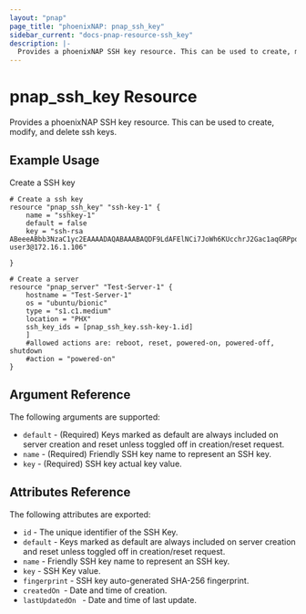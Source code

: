 ```yaml
---
layout: "pnap"
page_title: "phoenixNAP: pnap_ssh_key"
sidebar_current: "docs-pnap-resource-ssh_key"
description: |-
  Provides a phoenixNAP SSH key resource. This can be used to create, modify, and delete ssh keys.
---
```


# pnap_ssh_key Resource

Provides a phoenixNAP SSH key resource. This can be used to create,
modify, and delete ssh keys.



## Example Usage

Create a SSH key 

```hcl
# Create a ssh key
resource "pnap_ssh_key" "ssh-key-1" {
    name = "sshkey-1"
    default = false
    key = "ssh-rsa                                                              ABeeeABbb3NzaC1yc2EAAAADAQABAAABAQDF9LdAFElNCi7JoWh6KUcchrJ2Gac1aqGRPpdZNowObpRtmiRCecAMb7bUgNAaNfcmwiQi7tos9TlnFgprIcfMWb8MSs3ABYHmBgqEEt3RWYf0fAc9CsIpJdMCUG28TPGTlRXCEUVNKgLMdcseAlJoGp1CgbHWIN65fB3he3kAZcfpPn5mapV0tsl2p+ZyuAGRYdn5dJv2RZDHUZBkOeUobwsij+weHCKAFmKQKtCP7ybgVHaQjAPrj8MGnk1jBbjDt5ws+Be+9JNjQJre9zCKbAOsIo3i+GcUIkrw5jxPU/RTGlWBcemPaKHdciSzGcjWboapzIy49qypQhZe1U75 user3@172.16.1.106"

}

# Create a server
resource "pnap_server" "Test-Server-1" {
    hostname = "Test-Server-1"
    os = "ubuntu/bionic"
    type = "s1.c1.medium"
    location = "PHX"
    ssh_key_ids = [pnap_ssh_key.ssh-key-1.id]
    ]
    #allowed actions are: reboot, reset, powered-on, powered-off, shutdown
    #action = "powered-on"
}
```

## Argument Reference

The following arguments are supported:

* `default` - (Required) Keys marked as default are always included on server creation and reset unless toggled off in creation/reset request.
* `name` - (Required) Friendly SSH key name to represent an SSH key.
* `key` - (Required) SSH key actual key value.

## Attributes Reference

The following attributes are exported:

* `id` - The unique identifier of the SSH Key.
* `default` - Keys marked as default are always included on server creation and reset unless toggled off in creation/reset request.
* `name` - Friendly SSH key name to represent an SSH key.
* `key` - SSH Key value.
* `fingerprint` - SSH key auto-generated SHA-256 fingerprint.
* `createdOn `- Date and time of creation.
* `lastUpdatedOn ` - Date and time of last update.
